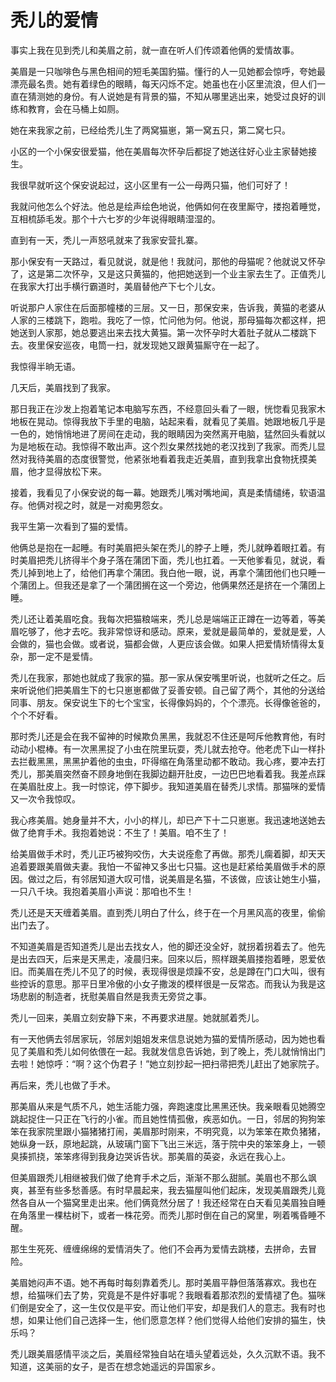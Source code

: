 # 秃儿的爱情

事实上我在见到秃儿和美眉之前，就一直在听人们传颂着他俩的爱情故事。 

美眉是一只咖啡色与黑色相间的短毛美国豹猫。懂行的人一见她都会惊呼，夸她最漂亮最名贵。她有着绿色的眼睛，每天闪烁不定。她虽也在小区里流浪，但人们一直在猜测她的身份。有人说她是有背景的猫，不知从哪里逃出来，她受过良好的训练和教育，会在马桶上如厕。 

她在来我家之前，已经给秃儿生了两窝猫崽，第一窝五只，第二窝七只。 

小区的一个小保安很爱猫，他在美眉每次怀孕后都捉了她送往好心业主家替她接生。 

我很早就听这个保安说起过，这小区里有一公一母两只猫，他们可好了！ 

我就问他怎么个好法。他总是绘声绘色地说，他俩如何在夜里厮守，搂抱着睡觉，互相梳舔毛发。那个十六七岁的少年说得眼睛湿湿的。 

直到有一天，秃儿一声怒吼就来了我家安营扎寨。 

那小保安有一天路过，看见就说，就是他！我就问，那他的母猫呢？他就说又怀孕了，这是第二次怀孕，又是这只黄猫的，他把她送到一个业主家去生了。正值秃儿在我家大打出手横行霸道时，美眉替他产下七个儿女。 

听说那户人家住在后面那幢楼的三层。又一日，那保安来，告诉我，黄猫的老婆从人家的三楼跳下，跑啦。我吃了一惊，忙问他为何。他说，那母猫每次都这样，把她送到人家那，她总要逃出来去找大黄猫。第一次怀孕时大着肚子就从二楼跳下去。夜里保安巡夜，电筒一扫，就发现她又跟黄猫厮守在一起了。 

我惊得半晌无语。 

几天后，美眉找到了我家。 

那日我正在沙发上抱着笔记本电脑写东西，不经意回头看了一眼，恍惚看见我家木地板在晃动。惊得我放下手里的电脑，站起来看，就看见了美眉。她跟地板几乎是一色的，她悄悄地进了房间在走动，我的眼睛因为突然离开电脑，猛然回头看就以为是地板在动。我惊得不敢出声。这个烈女果然找她的老汉找到了我家。而秃儿显然对我待美眉的态度很警觉，他紧张地看着我走近美眉，直到我拿出食物抚摸美眉，他才显得放松下来。 

接着，我看见了小保安说的每一幕。她跟秃儿嘴对嘴地闻，真是柔情缱绻，软语温存。他俩对视之时，就是一对痴男怨女。 

我平生第一次看到了猫的爱情。 

他俩总是抱在一起睡。有时美眉把头架在秃儿的脖子上睡，秃儿就睁着眼扛着。有时美眉把秃儿挤得半个身子落在蒲团下面，秃儿也扛着。一天他爹看见，就说，看秃儿掉到地上了，给他们再拿个蒲团。我白他一眼，说，再拿个蒲团他们也只睡一个蒲团上。但我还是拿了一个蒲团搁在这一个旁边，他俩果然还是挤在一个蒲团上睡。 

秃儿还让着美眉吃食。我每次把猫粮端来，秃儿总是端端正正蹲在一边等着，等美眉吃够了，他才去吃。我非常惊讶和感动。原来，爱就是最简单的，爱就是爱，人会做的，猫也会做。或者说，猫都会做，人更应该会做。如果人把爱情矫情得太复杂，那一定不是爱情。 

秃儿在我家，那她也就成了我家的猫。那一家从保安嘴里听说，也就听之任之。后来听说他们把美眉生下的七只崽崽都做了妥善安顿。自己留了两个，其他的分送给同事、朋友。保安说生下的七个宝宝，长得像妈妈的，个个漂亮。长得像爸爸的，个个不好看。 

那时秃儿还是会在我不留神的时候欺负黑黑，我就忍不住还是呵斥他教育他，有时动动小棍棒。有一次黑黑捉了小虫在院里玩耍，秃儿就去抢夺。他老虎下山一样扑去拦截黑黑，黑黑护着他的虫虫，吓得缩在角落里动都不敢动。我心疼，要冲去打秃儿，那美眉突然奋不顾身地倒在我脚边翻开肚皮，一边巴巴地看着我。我差点踩在美眉肚皮上。我一时惊诧，停下脚步。我知道美眉在替秃儿求情。那猫咪的爱情又一次令我惊叹。 

我心疼美眉。她身量并不大，小小的样儿，却已产下十二只崽崽。我迅速地送她去做了绝育手术。我抱着她说：不生了！美眉。咱不生了！ 

给美眉做手术时，秃儿正巧被狗咬伤，大夫说痊愈了再做。那秃儿瘸着脚，却天天追着要跟美眉做夫妻。我怕一不留神又多出七只猫。这也是赶紧给美眉做手术的原因。做过之后，有邻居知道大叹可惜，说美眉是名猫，不该做，应该让她生小猫，一只八千块。我抱着美眉小声说：那咱也不生！ 

秃儿还是天天缠着美眉。直到秃儿明白了什么，终于在一个月黑风高的夜里，偷偷出门去了。 

不知道美眉是否知道秃儿是出去找女人，他的脚还没全好，就拐着拐着去了。他先是出去四天，后来是天黑走，凌晨归来。回來以后，照样跟美眉搂抱着睡，恩爱依旧。而美眉在秃儿不见了的时候，表现得很是烦躁不安，总是蹲在门口大叫，很有些控诉的意思。那平日里冷傲的小女子撒泼的模样很是一反常态。而我认为我是这场悲剧的制造者，抚慰美眉自然是我责无旁贷之事。 

秃儿一回来，美眉立刻安静下来，不再要求进屋。她就腻着秃儿。 

有一天他俩去邻居家玩，邻居刘姐姐发来信息说她为猫的爱情所感动，因为她也看见了美眉和秃儿如何依偎在一起。我就发信息告诉她，到了晚上，秃儿就悄悄出门去啦！她惊呼：“啊？这个伪君子！”她立刻抄起一把扫帚把秃儿赶出了她家院子。 

再后来，秃儿也做了手术。 

那美眉从来是气质不凡，她生活能力强，奔跑速度比黑黑还快。我亲眼看见她腾空跳起捉住一只正在飞行的小雀。而且她性情孤傲，疾恶如仇。一日，邻居的狗狗笨笨在我家院里跟小猫猪猪打闹，美眉那时刚来，不明究竟，以为笨笨在欺负猪猪，她纵身一跃，原地起跳，从玻璃门窗下飞出三米远，落于院中央的笨笨身上，一顿臭揍抓挠，笨笨疼得到我身边哭诉告状。那美眉的英姿，永远在我心上。 

但美眉跟秃儿相继被我们做了绝育手术之后，渐渐不那么甜腻。美眉也不那么飒爽，甚至有些多愁善感。有时早晨起来，我去猫屋叫他们起床，发现美眉跟秃儿竟然各自从一个猫窝里走出来。他们俩竟然分居了！我还经常在白天看见美眉独自睡在角落里一棵枯树下，或者一株花旁。而秃儿那时倒在自己的窝里，咧着嘴昏睡不醒。 

那生生死死、缠缠绵绵的爱情消失了。他们不会再为爱情去跳楼，去拼命，去冒险。 

美眉她闷声不语。她不再每时每刻靠着秃儿。那时美眉平静但落落寡欢。我也在想，给猫咪们去了势，究竟是不是件好事呢？我眼看着那浓烈的爱情褪了色。猫咪们倒是安全了，这一生仅仅是平安。而让他们平安，却是我们人的意志。我有时也想，如果让他们自己选择一生，他们愿意怎样？他们觉得人给他们安排的猫生，快乐吗？ 

秃儿跟美眉感情平淡之后，美眉经常独自站在墙头望着远处，久久沉默不语。我不知道，这美丽的女子，是否在想念她遥远的异国家乡。